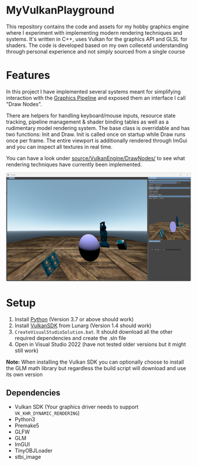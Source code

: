 # MyVulkanPlayground
This repository contains the code and assets for my hobby graphics engine where I experiment with implementing modern rendering techniques and systems. It's written in C++, uses Vulkan for the graphics API and GLSL for shaders. The code is developed based on my own collecetd understanding through personal experience and not simply sourced from a single course 

# Features
In this project I have implemented several systems meant for simplifying interaction with the [Graphics Pipeline](https://en.wikipedia.org/wiki/Graphics_pipeline) and exposed them an interface I call "Draw Nodes". 

There are helpers for handling keyboard/mouse inputs, resource state tracking, pipeline management & shader binding tables as well as a rudimentary model rendering system. The base class is overridable and has two functions: Init and Draw. Init is called once on startup while Draw runs once per frame. The entire viewport is additionally rendered through ImGui and you can inspect all textures in real time.

You can have a look under [source/VulkanEngine/DrawNodes/](https://github.com/hjelmw/MyVulkanPlayground/tree/main/source/VulkanEngine/DrawNodes
) to see what rendering techniques have currently been implemented.

![alt text](engine.png)

# Setup
1. Install [Python](https://www.python.org/downloads/) (Version 3.7 or above should work)
2. Install [VulkanSDK](https://vulkan.lunarg.com/) from Lunarg (Version 1.4 should work)
4. `CreateVisualStudioSolution.bat`. It should download all the other required dependencies and create the .sln file
5. Open in Visual Studio 2022 (have not tested older versions but it might still work)


**Note:** When installing the Vulkan SDK you can optionally choose to install the GLM math library but regardless the build script will download and use its own version

## Dependencies
* Vulkan SDK (Your graphics driver needs to support `VK_KHR_DYNAMIC_RENDERING`)
* Python3
* Premake5
* GLFW
* GLM
* ImGUI
* TinyOBJLoader
* stbi_image

